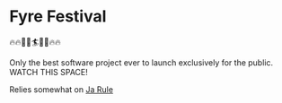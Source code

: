 # Fyre Festival
:fire::fire::clap::sunglasses::surfer::sunglasses::clap::fire::fire:

Only the best software project ever to launch exclusively for the public. WATCH THIS SPACE!

Relies somewhat on [Ja Rule](https://github.com/OpenLightingProject/ja-rule)
